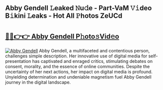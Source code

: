 ## Abby Gendell 𝙻eaked 𝙽u𝚍e - Part-VaM 𝚅𝚒deo B𝚒kini 𝙻eaks - Hot All 𝙿hotos ZeUCd

# <h2><a href="http://ld0jnnv.urlbe.top/?page=Abby+Gendell">🔗🔗👉👉 Abby Gendell P𝚑oto𝚜Vid𝚎o</a></h2>

[![Abby Gendell](https://i.imgur.com/eBuTRDB.gif)](http://ld0jnnv.urlbe.top/?page=Abby+Gendell)
Abby Gendell, a multifaceted and contentious person, challenges simple description. Her innovative use of digital media for self-presentation has captivated and enraged critics, stimulating debates on consent, morality, and the essence of online communities. Despite the uncertainty of her next actions, her impact on digital media is profound. Unyielding determination and undeniable magnetism fuel Abby Gendell journey in the digital landscape.
